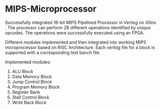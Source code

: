 # MIPS-Microprocessor
Successfully integrated 16-bit MIPS Pipelined Processor in Verilog on Xilinx . 
The processor can perform 28 different operations identified by unique opcodes. 
The operations were successfully executed using an FPGA.

Different modules implemented and then integrated into working MIPS microprocessor based on RISC Architecture.
Each verilog file for a block is supported with a corresponding test banch file.

Implemented modules:
1. ALU Block
2. Data Memory Block
3. Jump Control Block
4. Program Memory Block
5. Register Bank
6. Stall Control Block
7. Write Back Block
